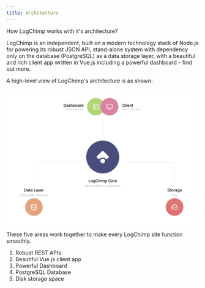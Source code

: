 ```yaml
---
title: Architecture
---
```


How LogChimp works with it's architecture?

LogChimp is an independent, built on a modern technology stack of Node.js for powering its robust JSON API, stand-alone system with dependency only on the database (PostgreSQL) as a data storage layer, with a beautiful and rich client app written in Vue.js including a powerful dashboard - find out more.

A high-level view of LogChimp's architecture is as shown:

![LogChimp Architecture](/images/docs/logchimp-architecture.png)

These five areas work together to make every LogChimp site function smoothly.

1. Robust REST APIs
2. Beautiful Vue.js client app
3. Powerful Dashboard
4. PostgreSQL Database
5. Disk storage space
